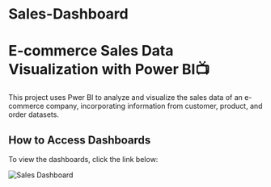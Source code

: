 # Sales-Dashboard
# E-commerce Sales Data Visualization with Power BI📺

This project uses Pwer BI to analyze and visualize the sales data of an e-commerce company, incorporating information from customer, product, and order datasets.


## How to Access Dashboards

To view the dashboards, click the link below:

![Sales Dashboard]([sales_dashboard.png])

